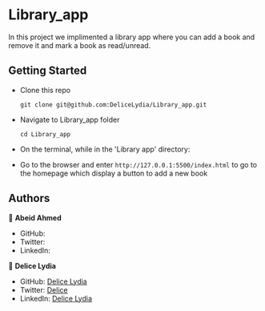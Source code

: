 # Library_app

In this project we implimented a library app where you can add 
a book and remove it and mark a book as read/unread.

## Getting Started

* Clone this repo
    ```
    git clone git@github.com:DeliceLydia/Library_app.git
    ```
* Navigate to Library_app folder
    ```
    cd Library_app
    ```
* On the terminal, while in the 'Library app' directory:
   
* Go to the browser and enter 
    ```http://127.0.0.1:5500/index.html``` to go to the homepage which display a button to add a new book


## Authors

👤 **Abeid Ahmed**
  - GitHub: []()
  - Twitter: []()
  - LinkedIn: []()


👤 **Delice Lydia**
  - GitHub: [Delice Lydia](https://github.com/DeliceLydia)
  - Twitter: [Delice](https://twitter.com/IngabireLydia3)
  - LinkedIn: [Delice Lydia](https://www.linkedin.com/in/delice-lydia/)
